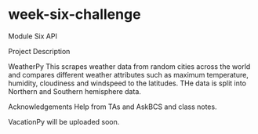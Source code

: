 # week-six-challenge

Module Six
API

Project Description

WeatherPy
This scrapes weather data from random cities across the world and compares different weather attributes such as maximum temperature, humidity, cloudiness and windspeed to the latitudes. THe data is split into Northern and Southern hemisphere data.

Acknowledgements
Help from TAs and AskBCS and class notes.

VacationPy will be uploaded soon.
